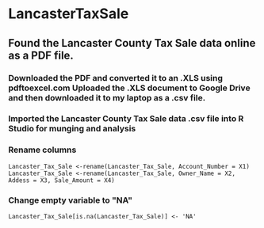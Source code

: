 # LancasterTaxSale
## Found the Lancaster County Tax Sale data online as a PDF file.
### Downloaded the PDF and converted it to an .XLS using pdftoexcel.com Uploaded the .XLS document to Google Drive and then downloaded it to my laptop as a .csv file.
### Imported the Lancaster County Tax Sale data .csv file into R Studio for munging and analysis

### Rename columns
```
Lancaster_Tax_Sale <-rename(Lancaster_Tax_Sale, Account_Number = X1)
Lancaster_Tax_Sale <-rename(Lancaster_Tax_Sale, Owner_Name = X2, Addess = X3, Sale_Amount = X4)
```
### Change empty variable to "NA"
```
Lancaster_Tax_Sale[is.na(Lancaster_Tax_Sale)] <- 'NA'
```
